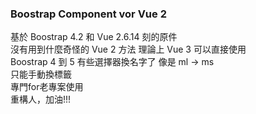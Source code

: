 ### Boostrap Component vor Vue 2
基於 Boostrap 4.2 和 Vue 2.6.14 刻的原件  
沒有用到什麼奇怪的 Vue 2 方法 理論上 Vue 3 可以直接使用  
Boostrap 4 到 5 有些選擇器換名字了 像是 ml -> ms  
只能手動換標籤  
專門for老專案使用  
重構人，加油!!!
